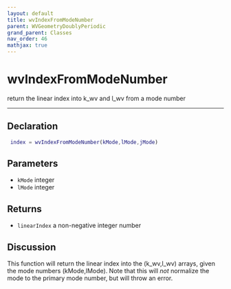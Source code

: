 ```yaml
---
layout: default
title: wvIndexFromModeNumber
parent: WVGeometryDoublyPeriodic
grand_parent: Classes
nav_order: 46
mathjax: true
---
```


#  wvIndexFromModeNumber

return the linear index into k_wv and l_wv from a mode number


---

## Declaration
```matlab
 index = wvIndexFromModeNumber(kMode,lMode,jMode)
```
## Parameters
+ `kMode`  integer
+ `lMode`  integer

## Returns
+ `linearIndex`  a non-negative integer number

## Discussion

  This function will return the linear index into the (k_wv,l_wv) arrays,
  given the mode numbers (kMode,lMode). Note that this will
  *not* normalize the mode to the primary mode number, but will
  throw an error.
 
          
